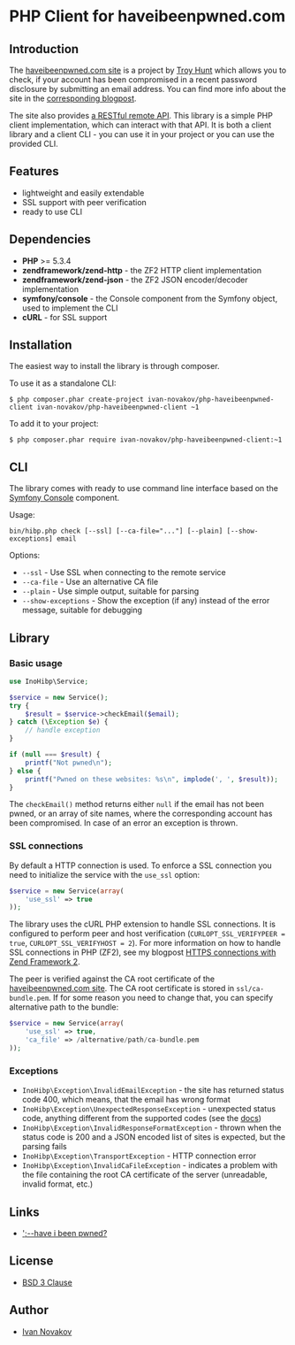 # PHP Client for haveibeenpwned.com

## Introduction

The [haveibeenpwned.com site](http://haveibeenpwned.com/) is a project by [Troy Hunt](http://www.troyhunt.com/) which allows you to check, if your account has been compromised in a recent password disclosure by submitting an email address. You can find more info about the site in the [corresponding blogpost](http://www.troyhunt.com/2013/12/introducing-have-i-been-pwned.html).

The site also provides [a RESTful remote API](http://haveibeenpwned.com/Api). This library is a simple PHP client implementation, which can interact with that API. It is both a client library and a client CLI - you can use it in your project or you can use the provided CLI.

## Features

* lightweight and easily extendable
* SSL support with peer verification
* ready to use CLI

## Dependencies

* **PHP** >= 5.3.4
* **zendframework/zend-http** - the ZF2 HTTP client implementation
* **zendframework/zend-json** - the ZF2 JSON encoder/decoder implementation
* **symfony/console** - the Console component from the Symfony object, used to implement the CLI
* **cURL** - for SSL support

## Installation

The easiest way to install the library is through composer. 

To use it as a standalone CLI:

```
$ php composer.phar create-project ivan-novakov/php-haveibeenpwned-client ivan-novakov/php-haveibeenpwned-client ~1
```

To add it to your project:

```
$ php composer.phar require ivan-novakov/php-haveibeenpwned-client:~1
```

## CLI

The library comes with ready to use command line interface based on the [Symfony Console](http://symfony.com/doc/current/components/console/introduction.html) component.

Usage:

```
bin/hibp.php check [--ssl] [--ca-file="..."] [--plain] [--show-exceptions] email
```

Options:

* `--ssl` - Use SSL when connecting to the remote service
* `--ca-file` - Use an alternative CA file
* `--plain` - Use simple output, suitable for parsing
* `--show-exceptions` - Show the exception (if any) instead of the error message, suitable for debugging

## Library

### Basic usage

```php
use InoHibp\Service;

$service = new Service();
try {
    $result = $service->checkEmail($email);
} catch (\Exception $e) {
    // handle exception
}

if (null === $result) {
    printf("Not pwned\n");
} else {
    printf("Pwned on these websites: %s\n", implode(', ', $result));
}
```

The `checkEmail()` method returns either `null` if the email has not been pwned, or an array of site names, where the corresponding account has been compromised. In case of an error an exception is thrown.

### SSL connections

By default a HTTP connection is used. To enforce a SSL connection you need to initialize the service with the `use_ssl` option:

```php
$service = new Service(array(
    'use_ssl' => true
));
```

The library uses the cURL PHP extension to handle SSL connections. It is configured to perform peer and host verification (`CURLOPT_SSL_VERIFYPEER = true`, `CURLOPT_SSL_VERIFYHOST = 2`). For more information on how to handle SSL connections in PHP (ZF2), see my blogpost [HTTPS connections with Zend Framework 2](http://blog.debug.cz/2012/11/https-connections-with-zend-framework-2.html).

The peer is verified against the CA root certificate of the [haveibeenpwned.com site](https://haveibeenpwned.com/). The CA root certificate is stored in `ssl/ca-bundle.pem`. If for some reason you need to change that, you can specify alternative path to the bundle:

```php
$service = new Service(array(
    'use_ssl' => true,
    'ca_file' => /alternative/path/ca-bundle.pem
));
```

### Exceptions

* `InoHibp\Exception\InvalidEmailException` - the site has returned status code 400, which means, that the email has wrong format
* `InoHibp\Exception\UnexpectedResponseException` - unexpected status code, anything different from the supported codes (see the [docs](http://haveibeenpwned.com/Api))
* `InoHibp\Exception\InvalidResponseFormatException` - thrown when the status code is 200 and a JSON encoded list of sites is expected, but the parsing fails
* `InoHibp\Exception\TransportException` - HTTP connection error
* `InoHibp\Exception\InvalidCaFileException` - indicates a problem with the file containing the root CA certificate of the server (unreadable, invalid format, etc.)

## Links

* [';--have i been pwned?](http://haveibeenpwned.com/)

## License

* [BSD 3 Clause](http://debug.cz/license/bsd-3-clause)

## Author

* [Ivan Novakov](http://novakov.cz/)